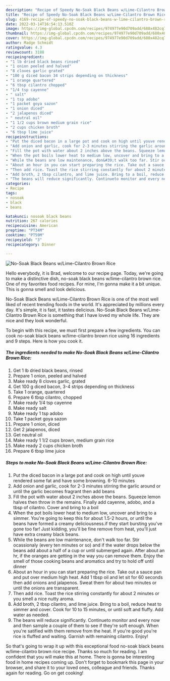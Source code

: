 ```yaml
---
description: "Recipe of Speedy No-Soak Black Beans w/Lime-Cilantro Brown Rice"
title: "Recipe of Speedy No-Soak Black Beans w/Lime-Cilantro Brown Rice"
slug: 4169-recipe-of-speedy-no-soak-black-beans-w-lime-cilantro-brown-rice
date: 2022-03-14T16:54:13.510Z
image: https://img-global.cpcdn.com/recipes/974977e90d709add/680x482cq70/no-soak-black-beans-wlime-cilantro-brown-rice-recipe-main-photo.jpg
thumbnail: https://img-global.cpcdn.com/recipes/974977e90d709add/680x482cq70/no-soak-black-beans-wlime-cilantro-brown-rice-recipe-main-photo.jpg
cover: https://img-global.cpcdn.com/recipes/974977e90d709add/680x482cq70/no-soak-black-beans-wlime-cilantro-brown-rice-recipe-main-photo.jpg
author: Madge Schmidt
ratingvalue: 4.3
reviewcount: 3188
recipeingredient:
- "1 lb dried black beans rinsed"
- "1 onion peeled and halved"
- "8 cloves garlic grated"
- "100 g diced bacon 34 strips depending on thickness"
- "1 orange quartered"
- "6 tbsp cilantro chopped"
- "1/4 tsp cayenne"
- " salt"
- "1 tsp adobo"
- "1 packet goya sazon"
- "1 onion diced"
- "2 jalapenos diced"
- " neutral oil"
- "1 1/2 cups brown medium grain rice"
- "2 cups chicken broth"
- "6 tbsp lime juice"
recipeinstructions:
- "Put the diced bacon in a large pot and cook on high until youve rendered some fat and have some browning. 6-10 minutes"
- "Add onion and garlic, cook for 2-3 minutes stirring the garlic around or until the garlic becomes fragrant then add beans"
- "Fill the pot with water about 2 inches above the beans. Squeeze lemon halves then throw in the remains. Finally add cayenne, adobo, and a tbsp of cilantro. Cover and bring to a boil"
- "When the pot boils lower heat to medium low, uncover and bring to a simmer. You&#39;re going to keep this for about 1.5-2 hours, or until the beans have formed a creamy deliciousness.if they start bursting you&#39;ve gone too far! Just kidding, you&#39;ll be fine remove from heat, you&#39;ll just have extra creamy black beans."
- "While the beans are low maintenance, don&#39;t walk too far. Stir ocassionaly (every ten minutes or so) and if the water drops below the beans add about a half of a cup or until submerged again. After about an hr, if the oranges are getting in the way you can remove them. Enjoy the smell of those cooking beans and aromatics and try to hold off until dinner"
- "About an hour in you can start preparing the rice. Take out a sauce pan and put over medium high heat. Add 1 tbsp oil and let sit for 60 seconds then add onions and jalapenos. Sweat them for about two minutes or until the onions are transparent."
- "Then add rice. Toast the rice stirring constantly for about 2 minutes or you smell a nice nutty aroma."
- "Add broth, 2 tbsp cilantro, and lime juice. Bring to a boil, reduce heat to simmer and cover. Cook for 10 to 15 minutes, or until soft and fluffy. Add water as needed."
- "The beans will reduce significantly. Continueto monitor and every now and then sample a couple of them to see if they&#39;re soft enough. When you&#39;re satified with them remove from the heat. If you&#39;re good you&#39;re rice is fluffed and waiting. Garnish with remaining cilantro.  Enjoy!"
categories:
- Recipe
tags:
- nosoak
- black
- beans

katakunci: nosoak black beans 
nutrition: 267 calories
recipecuisine: American
preptime: "PT34M"
cooktime: "PT59M"
recipeyield: "3"
recipecategory: Dinner

---
```



![No-Soak Black Beans w/Lime-Cilantro Brown Rice](https://img-global.cpcdn.com/recipes/974977e90d709add/680x482cq70/no-soak-black-beans-wlime-cilantro-brown-rice-recipe-main-photo.jpg)

Hello everybody, it is Brad, welcome to our recipe page. Today, we're going to make a distinctive dish, no-soak black beans w/lime-cilantro brown rice. One of my favorites food recipes. For mine, I'm gonna make it a bit unique. This is gonna smell and look delicious.

No-Soak Black Beans w/Lime-Cilantro Brown Rice is one of the most well liked of recent trending foods in the world. It's appreciated by millions every day. It's simple, it is fast, it tastes delicious. No-Soak Black Beans w/Lime-Cilantro Brown Rice is something that I have loved my whole life. They are nice and they look wonderful.




To begin with this recipe, we must first prepare a few ingredients. You can cook no-soak black beans w/lime-cilantro brown rice using 16 ingredients and 9 steps. Here is how you cook it.

<!--inarticleads1-->

##### The ingredients needed to make No-Soak Black Beans w/Lime-Cilantro Brown Rice:

1. Get 1 lb dried black beans, rinsed
1. Prepare 1 onion, peeled and halved
1. Make ready 8 cloves garlic, grated
1. Get 100 g diced bacon, 3-4 strips depending on thickness
1. Take 1 orange, quartered
1. Prepare 6 tbsp cilantro, chopped
1. Make ready 1/4 tsp cayenne
1. Make ready  salt
1. Make ready 1 tsp adobo
1. Take 1 packet goya sazon
1. Prepare 1 onion, diced
1. Get 2 jalapenos, diced
1. Get  neutral oil
1. Make ready 1 1/2 cups brown, medium grain rice
1. Make ready 2 cups chicken broth
1. Prepare 6 tbsp lime juice




<!--inarticleads2-->

##### Steps to make No-Soak Black Beans w/Lime-Cilantro Brown Rice:

1. Put the diced bacon in a large pot and cook on high until youve rendered some fat and have some browning. 6-10 minutes
1. Add onion and garlic, cook for 2-3 minutes stirring the garlic around or until the garlic becomes fragrant then add beans
1. Fill the pot with water about 2 inches above the beans. Squeeze lemon halves then throw in the remains. Finally add cayenne, adobo, and a tbsp of cilantro. Cover and bring to a boil
1. When the pot boils lower heat to medium low, uncover and bring to a simmer. You&#39;re going to keep this for about 1.5-2 hours, or until the beans have formed a creamy deliciousness.if they start bursting you&#39;ve gone too far! Just kidding, you&#39;ll be fine remove from heat, you&#39;ll just have extra creamy black beans.
1. While the beans are low maintenance, don&#39;t walk too far. Stir ocassionaly (every ten minutes or so) and if the water drops below the beans add about a half of a cup or until submerged again. After about an hr, if the oranges are getting in the way you can remove them. Enjoy the smell of those cooking beans and aromatics and try to hold off until dinner
1. About an hour in you can start preparing the rice. Take out a sauce pan and put over medium high heat. Add 1 tbsp oil and let sit for 60 seconds then add onions and jalapenos. Sweat them for about two minutes or until the onions are transparent.
1. Then add rice. Toast the rice stirring constantly for about 2 minutes or you smell a nice nutty aroma.
1. Add broth, 2 tbsp cilantro, and lime juice. Bring to a boil, reduce heat to simmer and cover. Cook for 10 to 15 minutes, or until soft and fluffy. Add water as needed.
1. The beans will reduce significantly. Continueto monitor and every now and then sample a couple of them to see if they&#39;re soft enough. When you&#39;re satified with them remove from the heat. If you&#39;re good you&#39;re rice is fluffed and waiting. Garnish with remaining cilantro.  Enjoy!




So that's going to wrap it up with this exceptional food no-soak black beans w/lime-cilantro brown rice recipe. Thanks so much for reading. I am confident that you will make this at home. There is gonna be interesting food in home recipes coming up. Don't forget to bookmark this page in your browser, and share it to your loved ones, colleague and friends. Thanks again for reading. Go on get cooking!
